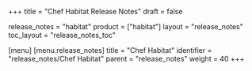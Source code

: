 +++
title = "Chef Habitat Release Notes"
draft = false

release_notes = "habitat"
product = ["habitat"]
layout = "release_notes"
toc_layout = "release_notes_toc"

[menu]
  [menu.release_notes]
    title = "Chef Habitat"
    identifier = "release_notes/Chef Habitat"
    parent = "release_notes"
    weight = 40
+++